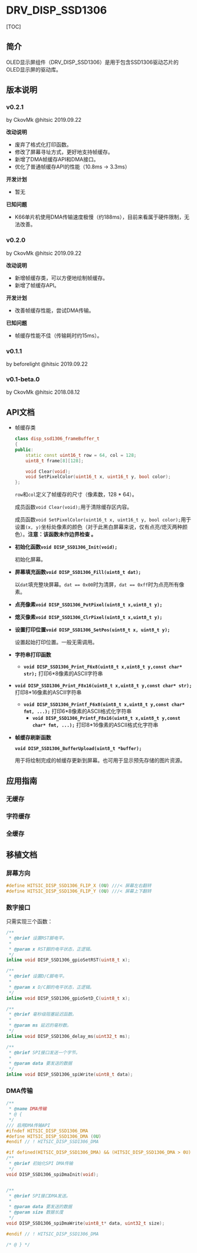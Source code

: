 # DRV_DISP_SSD1306

[TOC]

## 简介

OLED显示屏组件（DRV_DISP_SSD1306）是用于包含SSD1306驱动芯片的OLED显示屏的驱动库。



## 版本说明

### v0.2.1

by CkovMk @hitsic 2019.09.22

**改动说明**

- 废弃了格式化打印函数。
- 修改了屏幕寻址方式，更好地支持帧缓存。
- 新增了DMA帧缓存API和DMA接口。
- 优化了普通帧缓存API的性能（10.8ms -> 3.3ms）

**开发计划**

- 暂无

**已知问题**

- K66单片机使用DMA传输速度极慢（约188ms），目前来看属于硬件限制，无法改善。



### v0.2.0

by CkovMk @hitsic 2019.09.22

**改动说明**

- 新增帧缓存类，可以方便地绘制帧缓存。
- 新增了帧缓存API。

**开发计划**

- 改善帧缓存性能，尝试DMA传输。

**已知问题**

- 帧缓存性能不佳（传输耗时约15ms）。



### v0.1.1

by beforelight @hitsic 2019.09.22



### v0.1-beta.0

by CkovMk @hitsic 2018.08.12



## API文档

- 帧缓存类

  ```c++
  class disp_ssd1306_frameBuffer_t
  {
  public:
      static const uint16_t row = 64, col = 128;
      uint8_t frame[8][128];
  
      void Clear(void);
      void SetPixelColor(uint16_t x, uint16_t y, bool color);
  };
  ```

  `row`和`col`定义了帧缓存的尺寸（像素数，128 * 64）。

  成员函数`void Clear(void);`用于清除缓存区内容。

  成员函数`void SetPixelColor(uint16_t x, uint16_t y, bool color);`用于设置`(x, y)`坐标处像素的颜色（对于此黑白屏幕来说，仅有点亮/熄灭两种颜色）。**注意：该函数未作边界检查 。**

- **初始化函数`void DISP_SSD1306_Init(void);`**

  初始化屏幕。

- **屏幕填充函数`void DISP_SSD1306_Fill(uint8_t dat);`**

  以`dat`填充整块屏幕。`dat == 0x00`时为清屏，`dat == 0xff`时为点亮所有像素。

- **点亮像素`void DISP_SSD1306_PutPixel(uint8_t x,uint8_t y);`**

- **熄灭像素`void DISP_SSD1306_ClrPixel(uint8_t x,uint8_t y);`**

- **设置打印位置`void DISP_SSD1306_SetPos(uint8_t x, uint8_t y);`**

  设置起始打印位置。一般无需调用。

- **字符串打印函数**
	- **`void DISP_SSD1306_Print_F6x8(uint8_t x,uint8_t y,const char* str);`**
  打印6\*8像素的ASCII字符串
- **`void DISP_SSD1306_Print_F8x16(uint8_t x,uint8_t y,const char* str);`**
	打印8\*16像素的ASCII字符串
  - **`void DISP_SSD1306_Printf_F6x8(uint8_t x,uint8_t y,const char* fmt, ...);`**
打印6\*8像素的ASCII格式化字符串
	- **`void DISP_SSD1306_Printf_F8x16(uint8_t x,uint8_t y,const char* fmt, ...);`**
  打印8\*16像素的ASCII格式化字符串

- **帧缓存刷新函数**

  **`void DISP_SSD1306_BufferUpload(uint8_t *buffer);`**

  用于将绘制完成的帧缓存更新到屏幕。也可用于显示预先存储的图片资源。



## 应用指南

### 无缓存



### 字符缓存



### 全缓存





## 移植文档

### 屏幕方向

```c++
#define HITSIC_DISP_SSD1306_FLIP_X (0U)	///< 屏幕左右翻转
#define HITSIC_DISP_SSD1306_FLIP_Y (0U)	///< 屏幕上下翻转
```



### 数字接口

只需实现三个函数：

```c++
/**
 * @brief 设置RST脚电平。
 * 
 * @param x RST脚的电平状态，正逻辑。
 */
inline void DISP_SSD1306_gpioSetRST(uint8_t x);

/**
 * @brief 设置D/C脚电平。
 * 
 * @param x D/C脚的电平状态，正逻辑。
 */
inline void DISP_SSD1306_gpioSetD_C(uint8_t x);

/**
 * @brief 毫秒级阻塞延迟函数。
 * 
 * @param ms 延迟的毫秒数。
 */
inline void DISP_SSD1306_delay_ms(uint32_t ms);

/**
 * @brief SPI接口发送一个字节。
 * 
 * @param data 要发送的数据
 */
inline void DISP_SSD1306_spiWrite(uint8_t data);
```



### DMA传输

```c++
/**
 * @name DMA传输
 * @ {
 */
/// 启用DMA传输API
#ifndef HITSIC_DISP_SSD1306_DMA
#define HITSIC_DISP_SSD1306_DMA (0U)
#endif // ! HITSIC_DISP_SSD1306_DMA

#if defined(HITSIC_DISP_SSD1306_DMA) && (HITSIC_DISP_SSD1306_DMA > 0U)
/**
 * @brief 初始化SPI DMA传输
 */
void DISP_SSD1306_spiDmaInit(void);


/**
 * @brief SPI接口DMA发送。
 *
 * @param data 要发送的数据
 * @param size 数据长度
 */
void DISP_SSD1306_spiDmaWrite(uint8_t* data, uint32_t size);

#endif // ! HITSIC_DISP_SSD1306_DMA

/* @ } */
```




